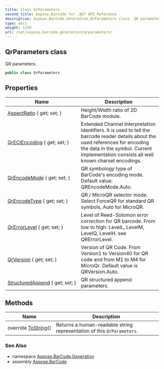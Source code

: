 ```yaml
---
title: Class QrParameters
second_title: Aspose.BarCode for .NET API Reference
description: Aspose.BarCode.Generation.QrParameters class. QR parameters
type: docs
weight: 1330
url: /net/aspose.barcode.generation/qrparameters/
---
```

## QrParameters class

QR parameters.

```csharp
public class QrParameters
```

## Properties

| Name | Description |
| --- | --- |
| [AspectRatio](../../aspose.barcode.generation/qrparameters/aspectratio/) { get; set; } | Height/Width ratio of 2D BarCode module. |
| [QrECIEncoding](../../aspose.barcode.generation/qrparameters/qreciencoding/) { get; set; } | Extended Channel Interpretation Identifiers. It is used to tell the barcode reader details about the used references for encoding the data in the symbol. Current implementation consists all well known charset encodings. |
| [QrEncodeMode](../../aspose.barcode.generation/qrparameters/qrencodemode/) { get; set; } | QR symbology type of BarCode's encoding mode. Default value: QREncodeMode.Auto. |
| [QrEncodeType](../../aspose.barcode.generation/qrparameters/qrencodetype/) { get; set; } | QR / MicroQR selector mode. Select ForceQR for standard QR symbols, Auto for MicroQR. |
| [QrErrorLevel](../../aspose.barcode.generation/qrparameters/qrerrorlevel/) { get; set; } | Level of Reed-Solomon error correction for QR barcode. From low to high: LevelL, LevelM, LevelQ, LevelH. see QRErrorLevel. |
| [QrVersion](../../aspose.barcode.generation/qrparameters/qrversion/) { get; set; } | Version of QR Code. From Version1 to Version40 for QR code and from M1 to M4 for MicroQr. Default value is QRVersion.Auto. |
| [StructuredAppend](../../aspose.barcode.generation/qrparameters/structuredappend/) { get; set; } | QR structured append parameters. |

## Methods

| Name | Description |
| --- | --- |
| override [ToString](../../aspose.barcode.generation/qrparameters/tostring/)() | Returns a human-readable string representation of this `QrParameters`. |

### See Also

* namespace [Aspose.BarCode.Generation](../../aspose.barcode.generation/)
* assembly [Aspose.BarCode](../../)


